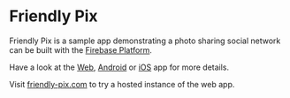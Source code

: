# Friendly Pix

Friendly Pix is a sample app demonstrating a photo sharing social network can be built with the [Firebase Platform](http://firebase.google.com).

Have a look at the [Web](web), [Android](android) or [iOS](ios) app for more details.

Visit [friendly-pix.com](https://friendly-pix.com) to try a hosted instance of the web app.
